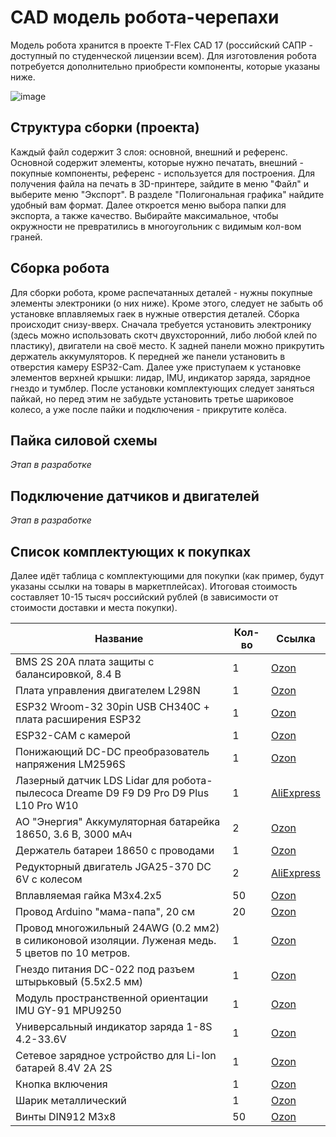 # CAD модель робота-черепахи
Модель робота хранится в проекте T-Flex CAD 17 (российский САПР - доступный по студенческой лицензии всем). Для изготовления робота потребуется дополнительно приобрести компоненты, которые указаны ниже.

![image](https://github.com/user-attachments/assets/1b902d44-8ded-4fbf-a194-8cbae08abcfe)

## Структура сборки (проекта)
Каждый файл содержит 3 слоя: основной, внешний и референс. Основной содержит элементы, которые нужно печатать, внешний - покупные компоненты, референс - используется для построения.
Для получения файла на печать в 3D-принтере, зайдите в меню "Файл" и выберите меню "Экспорт". В разделе "Полигональная графика" найдите удобный вам формат. Далее откроется меню выбора папки для экспорта, а также качество. Выбирайте максимальное, чтобы окружности не превратились в многоугольник с видимым кол-вом граней.
## Сборка робота
Для сборки робота, кроме распечатанных деталей - нужны покупные элементы электроники (о них ниже). Кроме этого, следует не забыть об установке вплавляемых гаек в нужные отверстия деталей.
Сборка происходит снизу-вверх. Сначала требуется установить электронику (здесь можно использовать скотч двухсторонний, либо любой клей по пластику), двигатели на своё место. К задней панели можно прикрутить держатель аккумуляторов. К передней же панели установить в отверстия камеру ESP32-Cam. Далее уже приступаем к установке элементов верхней крышки: лидар, IMU, индикатор заряда, зарядное гнездо и тумблер. После установки комплектующих следует заняться пайкай, но перед этим не забудьте установить третье шариковое колесо, а уже после пайки и подключения - прикрутите колёса.
## Пайка силовой схемы
*Этап в разработке*
## Подключение датчиков и двигателей
*Этап в разработке*
## Список комплектующих к покупках
Далее идёт таблица с комплектующими для покупки (как пример, будут указаны ссылки на товары в маркетплейсах). Итоговая стоимость составляет 10-15 тысяч российский рублей (в зависимости от стоимости доставки и места покупки).

| Название | Кол-во | Ссылка |
| ------------ | ------------ | ------------ |
| BMS 2S 20A плата защиты с балансировкой, 8.4 В | 1 | [Ozon](https://www.ozon.ru/product/bms-2s-20a-plata-zashchity-s-balansirovkoy-8-4-v-dlya-sborok-akkumulyatorov-1162983848) |
| Плата управления двигателем L298N | 1 | [Ozon](https://www.ozon.ru/product/arduino-plata-upravleniya-shagovym-dvigatelem-motorami-l298n-802306681) |
| ESP32 Wroom-32 30pin USB CH340C + плата расширения ESP32 | 1 | [Ozon](https://www.ozon.ru/product/esp32-wroom-32-30pin-usb-ch340c-wi-fi-bluetooth-plata-razrabotki-esp32-162562274) |
| ESP32-CAM с камерой | 1 | [Ozon](https://www.ozon.ru/product/modul-esp32-cam-s-kameroy-1680169828) |
| Понижающий DC-DC преобразователь напряжения LM2596S | 1 | [Ozon](https://www.ozon.ru/product/ponizhayushchiy-dc-dc-preobrazovatel-napryazheniya-lm2596s-1420457935) |
| Лазерный датчик LDS Lidar для робота-пылесоса Dreame D9 F9 D9 Pro D9 Plus L10 Pro W10 | 1 | [AliExpress](https://aliexpress.ru/item/1005007149385720.html) |
| АО "Энергия" Аккумуляторная батарейка 18650, 3.6 В, 3000 мАч | 2 | [Ozon](https://www.ozon.ru/product/ao-energiya-akkumulyatornaya-batareyka-18650-3-6-v-3000-mach-1-sht-466340583) |
| Держатель батареи 18650 с проводами | 1 | [Ozon](https://www.ozon.ru/product/holder-derzhatel-batarei-18650-s-provodami-1011294470) |
| Редукторный двигатель JGA25-370 DC 6V с колесом | 2 | [AliExpress](https://aliexpress.ru/item/1005006399238256.html?spm=a2g2w.orderdetail.0.0.6c97f4aa6whAtF&sku_id=1200004100545172) |
| Вплавляемая гайка M3x4.2x5 | 50 | [Ozon](https://www.ozon.ru/product/gayka-m3-50-sht-1176501162) |
| Провод Arduino "мама-папа", 20 см | 20 | [Ozon](https://www.ozon.ru/product/provoda-peremychki-dupont-mama-papa-20-sm-20-shtuk-dlya-arduino-stm32-nodemcu-raspberry-pi-1335588425) |
| Провод многожильный 24AWG (0.2 мм2) в силиконовой изоляции. Луженая медь. 5 цветов по 10 метров. | 1 | [Ozon](https://www.ozon.ru/product/provod-mnogozhilnyy-24awg-0-2-mm2-v-silikonovoy-izolyatsii-luzhenaya-med-5-tsvetov-po-10-metrov-1352478338) |
| Гнездо питания DC-022 под разъем штырьковый (5.5x2.5 мм) | 1 | [Ozon](https://www.ozon.ru/product/gnezdo-pitaniya-dc-022-pod-razem-shtyrkovyy-5-5x2-5-mm-komplekt-2-sht-117336582) |
| Модуль пространственной ориентации IMU GY-91 MPU9250 | 1 | [Ozon](https://www.ozon.ru/product/modul-mpu9250-giroskop-akselerometr) |
| Универсальный индикатор заряда 1-8S 4.2-33.6V | 1 | [Ozon](https://www.ozon.ru/product/bat-cap-indicator-1-8s-4-2-33-6v-blue-universalnyy-indikator-zaryada-napryazheniya-emkosti-dlya-828567663/?avtc=1&avte=2&avts=1724011911) |
| Сетевое зарядное устройство для Li-Ion батарей 8.4V 2A 2S | 1 | [Ozon](https://www.ozon.ru/product/setevoe-zaryadnoe-ustroystvo-dlya-li-ion-batarey-8-4v-2a-2s-285109631) |
| Кнопка включения | 1 | [Ozon](https://www.ozon.ru/product/tumbler-vyklyuchatel-gsmin-kcd11-on-off-3a-250v-ac-2pin-15x10-chernyy-1365221265/) |
| Шарик металлический | 1 | [Ozon](https://www.ozon.ru/product/sharik-stalnoy-dlya-rogatok-vystrel-10-mm-banka-50-sht-762581687/) |
| Винты DIN912 M3x8 | 50 | [Ozon](https://www.ozon.ru/product/dometizov-vint-m3-x-3-x-8-mm-golovka-tsilindricheskaya-50-sht-809130936) |